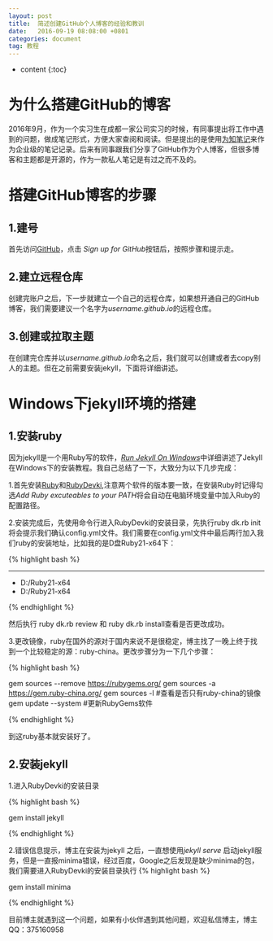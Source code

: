 ```yaml
---
layout: post
title:  简述创建GitHub个人博客的经验和教训
date:   2016-09-19 08:08:00 +0801
categories: document
tag: 教程
---
```


* content
{:toc}



为什么搭建GitHub的博客
================================

2016年9月，作为一个实习生在成都一家公司实习的时候，有同事提出将工作中遇到的问题，做成笔记形式，方便大家查阅和阅读。但是提出的是使用[为知笔记](http://www.wiz.cn/)来作为企业级的笔记记录。后来有同事跟我们分享了GitHub作为个人博客，但很多博客和主题都是开源的，作为一款私人笔记是有过之而不及的。

搭建GitHub博客的步骤
================================

1.建号
-------------------------------

首先访问[GitHub](github.com)，点击 *Sign up for GitHub*按钮后，按照步骤和提示走。

2.建立远程仓库
-------------------------------

创建完账户之后，下一步就建立一个自己的远程仓库，如果想开通自己的GitHub博客，我们需要建议一个名字为*username.github.io*的远程仓库。




3.创建或拉取主题
-------------------------------

在创建完仓库并以*username.github.io*命名之后，我们就可以创建或者去copy别人的主题。但在之前需要安装jekyll，下面将详细讲述。
	
Windows下jekyll环境的搭建
==============================

1.安装ruby
-------------------------------

因为jekyll是一个用Ruby写的软件，[*Run Jekyll On Windows*](http://jekyll-windows.juthilo.com/)中详细讲述了Jekyll在Windows下的安装教程。我自己总结了一下，大致分为以下几步完成：

1.首先安装[Ruby](http://rubyinstaller.org/downloads/)和[RubyDevki](http://rubyinstaller.org/downloads/),注意两个软件的版本要一致，在安装Ruby时记得勾选*Add Ruby excuteables to your PATH*将会自动在电脑环境变量中加入Ruby的配置路径。

2.安装完成后，先使用命令行进入RubyDevki的安装目录，先执行ruby dk.rb init 将会提示我们确认config.yml文件。我们需要在config.yml文件中最后两行加入我们ruby的安装地址，比如我的是D盘Ruby21-x64下：

{% highlight bash %}

 ------
 - D:/Ruby21-x64
 - D:/Ruby21-x64

{% endhighlight %}

然后执行 ruby dk.rb review 和  ruby dk.rb install查看是否更改成功。

3.更改镜像，ruby在国外的源对于国内来说不是很稳定，博主找了一晚上终于找到一个比较稳定的源：ruby-china。更改步骤分为一下几个步骤：

{% highlight bash %}

gem sources --remove https://rubygems.org/
gem sources -a https://gem.ruby-china.org/
gem sources -l         #查看是否只有ruby-china的镜像
gem update --system    #更新RubyGems软件

{% endhighlight %}

到这ruby基本就安装好了。

2.安装jekyll
-------------------------------

1.进入RubyDevki的安装目录

{% highlight bash %}

gem install jekyll

{% endhighlight %}

2.错误信息提示，博主在安装为jekyll 之后，一直想使用*jekyll serve* 启动jekyll服务，但是一直报minima错误，经过百度，Google之后发现是缺少minima的包，我们需要进入RubyDevki的安装目录执行
{% highlight bash %}

gem install minima

{% endhighlight %}

目前博主就遇到这一个问题，如果有小伙伴遇到其他问题，欢迎私信博主，博主QQ：375160958

